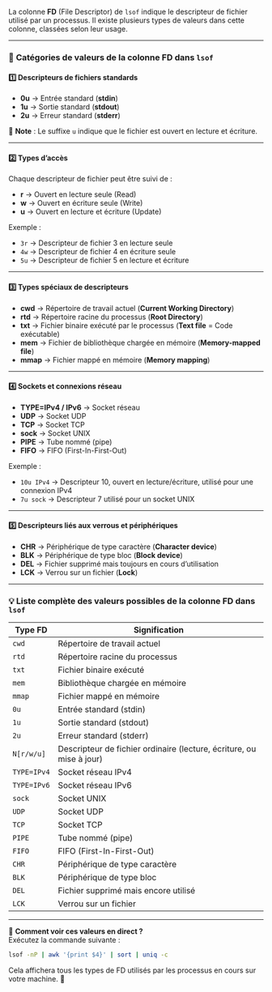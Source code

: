 La colonne **FD** (File Descriptor) de `lsof` indique le descripteur de fichier utilisé par un processus. Il existe plusieurs types de valeurs dans cette colonne, classées selon leur usage.  

---

### 🔹 **Catégories de valeurs de la colonne FD dans `lsof`**  

#### **1️⃣ Descripteurs de fichiers standards**  
- **0u** → Entrée standard (**stdin**)  
- **1u** → Sortie standard (**stdout**)  
- **2u** → Erreur standard (**stderr**)  

📌 **Note** : Le suffixe `u` indique que le fichier est ouvert en lecture et écriture.  

---

#### **2️⃣ Types d’accès**  
Chaque descripteur de fichier peut être suivi de :  
- **r** → Ouvert en lecture seule (Read)  
- **w** → Ouvert en écriture seule (Write)  
- **u** → Ouvert en lecture et écriture (Update)  

Exemple :  
- `3r` → Descripteur de fichier 3 en lecture seule  
- `4w` → Descripteur de fichier 4 en écriture seule  
- `5u` → Descripteur de fichier 5 en lecture et écriture  

---

#### **3️⃣ Types spéciaux de descripteurs**  
- **cwd** → Répertoire de travail actuel (**Current Working Directory**)  
- **rtd** → Répertoire racine du processus (**Root Directory**)  
- **txt** → Fichier binaire exécuté par le processus (**Text file** = Code exécutable)  
- **mem** → Fichier de bibliothèque chargée en mémoire (**Memory-mapped file**)  
- **mmap** → Fichier mappé en mémoire (**Memory mapping**)  

---

#### **4️⃣ Sockets et connexions réseau**  
- **TYPE=IPv4 / IPv6** → Socket réseau  
- **UDP** → Socket UDP  
- **TCP** → Socket TCP  
- **sock** → Socket UNIX  
- **PIPE** → Tube nommé (pipe)  
- **FIFO** → FIFO (First-In-First-Out)  

Exemple :  
- `10u IPv4` → Descripteur 10, ouvert en lecture/écriture, utilisé pour une connexion IPv4  
- `7u sock` → Descripteur 7 utilisé pour un socket UNIX  

---

#### **5️⃣ Descripteurs liés aux verrous et périphériques**  
- **CHR** → Périphérique de type caractère (**Character device**)  
- **BLK** → Périphérique de type bloc (**Block device**)  
- **DEL** → Fichier supprimé mais toujours en cours d’utilisation  
- **LCK** → Verrou sur un fichier (**Lock**)  

---

### 💡 **Liste complète des valeurs possibles de la colonne FD dans `lsof`**  

| Type FD  | Signification |
|----------|--------------|
| `cwd`    | Répertoire de travail actuel |
| `rtd`    | Répertoire racine du processus |
| `txt`    | Fichier binaire exécuté |
| `mem`    | Bibliothèque chargée en mémoire |
| `mmap`   | Fichier mappé en mémoire |
| `0u`     | Entrée standard (stdin) |
| `1u`     | Sortie standard (stdout) |
| `2u`     | Erreur standard (stderr) |
| `N[r/w/u]` | Descripteur de fichier ordinaire (lecture, écriture, ou mise à jour) |
| `TYPE=IPv4` | Socket réseau IPv4 |
| `TYPE=IPv6` | Socket réseau IPv6 |
| `sock`   | Socket UNIX |
| `UDP`    | Socket UDP |
| `TCP`    | Socket TCP |
| `PIPE`   | Tube nommé (pipe) |
| `FIFO`   | FIFO (First-In-First-Out) |
| `CHR`    | Périphérique de type caractère |
| `BLK`    | Périphérique de type bloc |
| `DEL`    | Fichier supprimé mais encore utilisé |
| `LCK`    | Verrou sur un fichier |

---

📌 **Comment voir ces valeurs en direct ?**  
Exécutez la commande suivante :  
```sh
lsof -nP | awk '{print $4}' | sort | uniq -c
```
Cela affichera tous les types de FD utilisés par les processus en cours sur votre machine. 🚀
